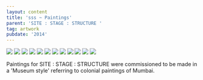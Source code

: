 ```yaml
---
layout: content
title: 'sss ~ Paintings'
parent: 'SITE : STAGE : STRUCTURE '
tag: artwork
pubdate: '2014'
---
```

![](/assets/img/site-stage-structure_paintings.jpg)
![](/assets/img/chinese-temple.jpg)
![](/assets/img/pine-building.jpg)
![](/assets/img/anthony-s-rest.jpg)
![](/assets/img/mazgaon-garden.jpg)
![](/assets/img/old-gloria-cross.jpg)
![](/assets/img/hasanabad.jpg)
![](/assets/img/vaity-house.jpg)
![](/assets/img/matharpacady-oratory.jpg)
![](/assets/img/bhaucha-dhakka.jpg)
![](/assets/img/mazgaon-docks.jpg)
![](/assets/img/installation-view_lores.jpg)

Paintings for SITE : STAGE : STRUCTURE were commissioned to be made in a 'Museum style' referring to colonial paintings of Mumbai.
